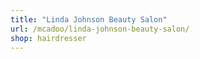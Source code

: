 ```yaml
---
title: "Linda Johnson Beauty Salon"
url: /mcadoo/linda-johnson-beauty-salon/
shop: hairdresser
---
```

